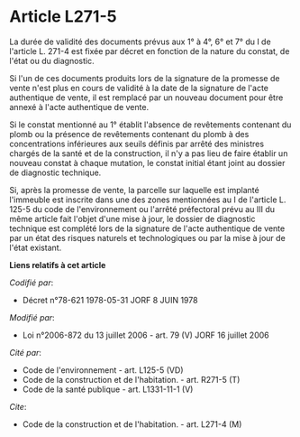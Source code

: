 # Article L271-5

La durée de validité des documents prévus aux 1° à 4°, 6° et 7° du I de l'article L. 271-4 est fixée par décret en fonction
de la nature du constat, de l'état ou du diagnostic.

Si l'un de ces documents produits lors de la signature de la promesse de vente n'est plus en cours de validité à la date de
la signature de l'acte authentique de vente, il est remplacé par un nouveau document pour être annexé à l'acte authentique de
vente.

Si le constat mentionné au 1° établit l'absence de revêtements contenant du plomb ou la présence de revêtements contenant du
plomb à des concentrations inférieures aux seuils définis par arrêté des ministres chargés de la santé et de la construction,
il n'y a pas lieu de faire établir un nouveau constat à chaque mutation, le constat initial étant joint au dossier de
diagnostic technique.

Si, après la promesse de vente, la parcelle sur laquelle est implanté l'immeuble est inscrite dans une des zones mentionnées
au I de l'article L. 125-5 du code de l'environnement ou l'arrêté préfectoral prévu au III du même article fait l'objet d'une
mise à jour, le dossier de diagnostic technique est complété lors de la signature de l'acte authentique de vente par un état
des risques naturels et technologiques ou par la mise à jour de l'état existant.

**Liens relatifs à cet article**

_Codifié par_:

  - Décret n°78-621 1978-05-31 JORF 8 JUIN 1978

_Modifié par_:

  - Loi n°2006-872 du 13 juillet 2006 - art. 79 (V) JORF 16 juillet 2006

_Cité par_:

  - Code de l'environnement - art. L125-5 (VD)
  - Code de la construction et de l'habitation. - art. R271-5 (T)
  - Code de la santé publique - art. L1331-11-1 (V)

_Cite_:

  - Code de la construction et de l'habitation. - art. L271-4 (M)
